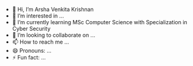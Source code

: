 - 👋 Hi, I’m Arsha Venkita Krishnan
- 👀 I’m interested in ...
- 🌱 I’m currently learning MSc Computer Science with Specialization in Cyber Security
- 💞️ I’m looking to collaborate on ...
- 📫 How to reach me ...
- 😄 Pronouns: ...
- ⚡ Fun fact: ...

<!---
Arsha070302/Arsha070302 is a ✨ special ✨ repository because its `README.md` (this file) appears on your GitHub profile.
You can click the Preview link to take a look at your changes.
--->
